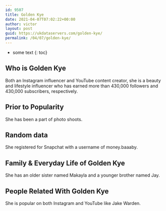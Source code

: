 ```yaml
---
id: 9507
title: Golden Kye
date: 2021-04-07T07:02:22+00:00
author: victor
layout: post
guid: https://ukdataservers.com/golden-kye/
permalink: /04/07/golden-kye/
---
```


* some text
{: toc}


## Who is Golden Kye



Both an Instagram influencer and YouTube content creator, she is a beauty and lifestyle influencer who has earned more than 430,000 followers and 430,000 subscribers, respectively. 

                
                
                
## Prior to Popularity



She has been a part of photo shoots. 

                
                
                
## Random data



She registered for Snapchat with a username of money.baaaby.

                
                
                
## Family & Everyday Life of Golden Kye



She has an older sister named Makayla and a younger brother named Jay. 

                
                
                
## People Related With Golden Kye



She is popular on both Instagram and YouTube like Jake Warden.

                
              
            
          
          
          